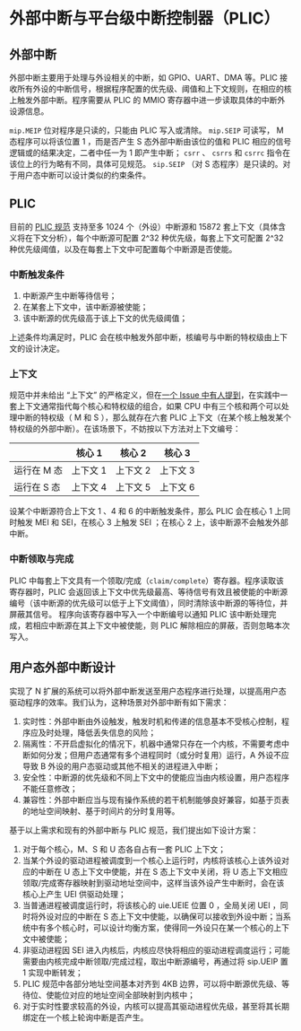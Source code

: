 # 外部中断与平台级中断控制器（PLIC）

## 外部中断

外部中断主要用于处理与外设相关的中断，如 GPIO、UART、DMA 等。PLIC 接收所有外设的中断信号，根据程序配置的优先级、阈值和上下文规则，在相应的核上触发外部中断。程序需要从 PLIC 的 MMIO 寄存器中进一步读取具体的中断外设源信息。

`mip.MEIP` 位对程序是只读的，只能由 PLIC 写入或清除。 `mip.SEIP` 可读写， M 态程序可以将该位置 1 ，而是否产生 S 态外部中断由该位的值和 PLIC 相应的信号逻辑或的结果决定，二者中任一为 1 即产生中断； `csrr` 、 `csrrs` 和 `csrrc` 指令在该位上的行为略有不同，具体可见规范。 `sip.SEIP` （对 S 态程序）是只读的。对于用户态中断可以设计类似的约束条件。

## PLIC

目前的 [PLIC 规范](https://github.com/riscv/riscv-plic-spec/blob/master/riscv-plic.adoc) 支持至多 1024 个（外设）中断源和 15872 套上下文（具体含义将在下文分析），每个中断源可配置 2^32 种优先级，每套上下文可配置 2^32 种优先级阈值，以及在每套上下文中可配置每个中断源是否使能。

### 中断触发条件

1. 中断源产生中断等待信号；
2. 在某套上下文中，该中断源被使能；
3. 该中断源的优先级高于该上下文的优先级阈值；

上述条件均满足时，PLIC 会在核中触发外部中断，核编号与中断的特权级由上下文的设计决定。

### 上下文

规范中并未给出 “上下文” 的严格定义，但在[一个 Issue 中有人提到](https://github.com/riscv/riscv-plic-spec/issues/10#issuecomment-641632618)，在实践中一套上下文通常指代每个核心和特权级的组合，如果 CPU 中有三个核和两个可以处理中断的特权级（ M 和 S ），那么就存在六套 PLIC 上下文（在某个核上触发某个特权级的外部中断）。在该场景下，不妨按以下方法对上下文编号：

|             | 核心 1   | 核心 2   | 核心 3   |
| ----------- | -------- | -------- | -------- |
| 运行在 M 态 | 上下文 1 | 上下文 2 | 上下文 3 |
| 运行在 S 态 | 上下文 4 | 上下文 5 | 上下文 6 |

设某个中断源符合上下文 1 、4 和 6 的中断触发条件，那么 PLIC 会在核心 1 上同时触发 MEI 和 SEI，在核心 3 上触发 SEI ；在核心 2 上，该中断源不会触发外部中断。

### 中断领取与完成

PLIC 中每套上下文具有一个领取/完成（`claim/complete`）寄存器。程序读取该寄存器时，PLIC 会返回该上下文中优先级最高、等待信号有效且被使能的中断源编号（该中断源的优先级可以低于上下文阈值），同时清除该中断源的等待位，并屏蔽其信号。
程序向该寄存器中写入一个中断编号以通知 PLIC 该中断处理完成，若相应中断源在其上下文中被使能，则 PLIC 解除相应的屏蔽，否则忽略本次写入。

## 用户态外部中断设计

实现了 N 扩展的系统可以将外部中断发送至用户态程序进行处理，以提高用户态驱动程序的效率。我们认为，这种场景对外部中断有如下需求：

1. 实时性：外部中断由外设触发，触发时机和传递的信息基本不受核心控制，程序应及时处理，降低丢失信息的风险；
2. 隔离性：不开启虚拟化的情况下，机器中通常只存在一个内核，不需要考虑中断如何分发；但用户态通常有多个进程同时（或分时复用）运行，A 外设不应导致 B 外设的用户态驱动或其他不相关的进程进入中断；
3. 安全性：中断源的优先级和不同上下文中的使能应当由内核设置，用户态程序不能任意修改；
4. 兼容性：外部中断应当与现有操作系统的若干机制能够良好兼容，如基于页表的地址空间映射、基于时间片的分时复用等。

基于以上需求和现有的外部中断与 PLIC 规范，我们提出如下设计方案：

1. 对于每个核心，M、S 和 U 态各自占有一套 PLIC 上下文；
2. 当某个外设的驱动进程被调度到一个核心上运行时，内核将该核心上该外设对应的中断在 U 态上下文中使能，并在 S 态上下文中关闭，将 U 态上下文相应领取/完成寄存器映射到驱动地址空间中，这样当该外设产生中断时，会在该核心上产生 UEI 供驱动处理；
3. 当普通进程被调度运行时，将该核心的 uie.UEIE 位置 0 ，全局关闭 UEI ，同时将外设对应的中断在 S 态上下文中使能，以确保可以接收到外设中断；当系统中有多个核心时，可以设计均衡方案，使得同一外设只在某一个核心的上下文中被使能；
4. 非驱动进程因 SEI 进入内核后，内核应尽快将相应的驱动进程调度运行；可能需要由内核完成中断领取/完成过程，取出中断源编号，再通过将 sip.UEIP 置 1 实现中断转发；
5. PLIC 规范中各部分地址空间基本对齐到 4KB 边界，可以将中断源优先级、等待位、使能位对应的地址空间全部映射到内核中；
6. 对于实时性要求较高的外设，内核可以提高其驱动进程优先级，甚至将其长期绑定在一个核上轮询中断是否产生。

